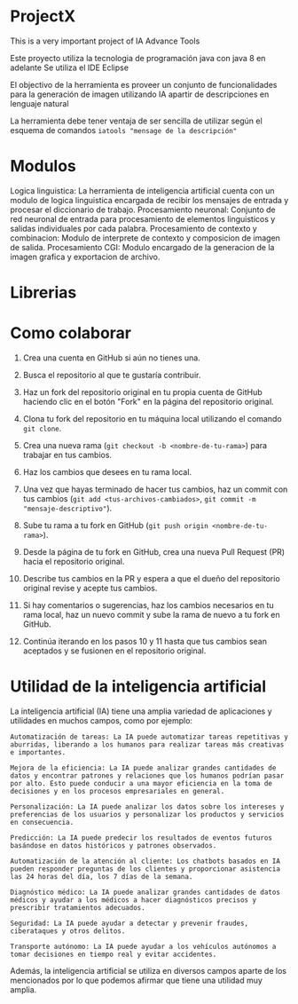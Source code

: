 # ProjectX
This is a very important project of IA Advance Tools

Este proyecto utiliza la tecnologia de programación java con java 8 en adelante
Se utiliza el IDE Eclipse

El objectivo de la herramienta es proveer un conjunto de funcionalidades para la generación de imagen utilizando IA apartir de 
descripciones en lenguaje natural

La herramienta debe tener ventaja de ser sencilla de utilizar según el esquema de comandos 
`iatools "mensage de la descripción"`

# Modulos

Logica linguistica: La herramienta de inteligencia artificial cuenta con un modulo de logica linguistica encargada de recibir los mensajes de entrada y procesar el diccionario de trabajo.
Procesamiento neuronal: Conjunto de red neuronal de entrada para procesamiento de elementos linguisticos y salidas individuales por cada palabra.
Procesamiento de contexto y combinacion: Modulo de interprete de contexto y composicion de imagen de salida.
Procesamiento CGI: Modulo encargado de la generacion de la imagen grafica y exportacion de archivo.

# Librerias


# Como colaborar

1. Crea una cuenta en GitHub si aún no tienes una.

2. Busca el repositorio al que te gustaría contribuir.

3. Haz un fork del repositorio original en tu propia cuenta de GitHub haciendo clic en el botón "Fork" en la página del repositorio original.

4. Clona tu fork del repositorio en tu máquina local utilizando el comando `git clone`.

5. Crea una nueva rama (`git checkout -b <nombre-de-tu-rama>`) para trabajar en tus cambios.

6. Haz los cambios que desees en tu rama local.

7. Una vez que hayas terminado de hacer tus cambios, haz un commit con tus cambios (`git add <tus-archivos-cambiados>`, `git commit -m "mensaje-descriptivo"`).

8. Sube tu rama a tu fork en GitHub (`git push origin <nombre-de-tu-rama>`).

9. Desde la página de tu fork en GitHub, crea una nueva Pull Request (PR) hacia el repositorio original.

10. Describe tus cambios en la PR y espera a que el dueño del repositorio original revise y acepte tus cambios.

11. Si hay comentarios o sugerencias, haz los cambios necesarios en tu rama local, haz un nuevo commit y sube la rama de nuevo a tu fork en GitHub.

12. Continúa iterando en los pasos 10 y 11 hasta que tus cambios sean aceptados y se fusionen en el repositorio original.


# Utilidad de la inteligencia artificial
La inteligencia artificial (IA) tiene una amplia variedad de aplicaciones y utilidades en muchos campos, como por ejemplo:

    Automatización de tareas: La IA puede automatizar tareas repetitivas y aburridas, liberando a los humanos para realizar tareas más creativas e importantes.

    Mejora de la eficiencia: La IA puede analizar grandes cantidades de datos y encontrar patrones y relaciones que los humanos podrían pasar por alto. Esto puede conducir a una mayor eficiencia en la toma de decisiones y en los procesos empresariales en general.

    Personalización: La IA puede analizar los datos sobre los intereses y preferencias de los usuarios y personalizar los productos y servicios en consecuencia.

    Predicción: La IA puede predecir los resultados de eventos futuros basándose en datos históricos y patrones observados.

    Automatización de la atención al cliente: Los chatbots basados en IA pueden responder preguntas de los clientes y proporcionar asistencia las 24 horas del día, los 7 días de la semana.

    Diagnóstico médico: La IA puede analizar grandes cantidades de datos médicos y ayudar a los médicos a hacer diagnósticos precisos y prescribir tratamientos adecuados.

    Seguridad: La IA puede ayudar a detectar y prevenir fraudes, ciberataques y otros delitos.

    Transporte autónomo: La IA puede ayudar a los vehículos autónomos a tomar decisiones en tiempo real y evitar accidentes.

Además, la inteligencia artificial se utiliza en diversos campos aparte de los mencionados por lo que podemos afirmar que tiene una utilidad muy amplia.
